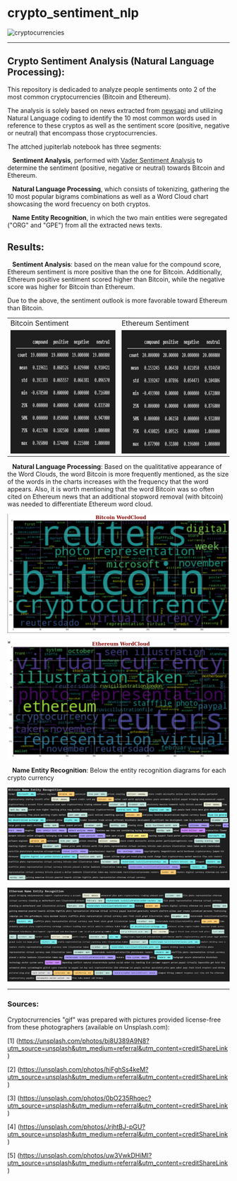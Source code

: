 # crypto_sentiment_nlp
![cryptocurrencies](Images/tales_from_the_crypto.gif)


____

## **Crypto Sentiment Analysis (Natural Language Processing):**

This repository is dedicaded to analyze people sentiments onto 2 of the most common cryptocurrencies (Bitcoin and Ethereum).

The analysis is solely based on news extracted from [newsapi](https://newsapi.org/) and utilizing Natural Language coding to identify the 10 most common words used in reference to these cryptos as well as the sentiment score (positive, negative or neutral) that encompass those cryptocurrencies.

The attched jupiterlab notebook has three segments:

&ensp; **Sentiment Analysis**, performed with [Vader Sentiment Analysis](http://www.nltk.org/howto/sentiment.html) to determine the sentiment (positive, negative or neutral) towards Bitcoin and Ethereum.

&ensp; **Natural Language Processing**, which consists of tokenizing, gathering the 10 most popular bigrams combinations as well as a Word Cloud chart showcasing the word frecuency on both cryptos.

&ensp; **Name Entity Recognition**, in which the two main entities were segregated ("ORG" and "GPE") from all the extracted news texts.

## Results:

&ensp; **Sentiment Analysis**: based on the mean value for the compound score, Ethereum sentiment is more positive than the one for Bitcoin. Additionally, Ethereum positive sentiment scored higher than Bitcoin, while the negative score was higher for Bitcoin than Ethereum.

Due to the above, the sentiment outlook is more favorable toward Ethereum than Bitcoin.


<table>
  <tr>
    <td><font size="3">Bitcoin Sentiment</font></td>
     <td><font size="3">Ethereum Sentiment</font></td>
  </tr>
  <tr>
    <td><img src="Images/bit_sentiment_scores.png" width=270 height=280></td>
    <td><img src="Images/ethe_sentiment_score.png" width=270 height=280></td>
  </tr>
</table>

&ensp; **Natural Language Processing**: Based on the qualititative appearance of the Word Clouds, the word Bitcoin is more frequently mentioned, as the size of the words in the charts increases with the frequency that the word appears. Also, it is worth mentioning that the word Bitcoin was so often cited on Ethereum news that an additional stopword removal (with bitcoin) was needed to differentiate Ethereum word cloud.

![Bitcoin Word Cloud](Images/bitcoin_word_cloud.png)

![Ethereum Word Cloud](Images/ethereum_word_cloud.png)

&ensp; **Name Entity Recognition**: Below the entity recognition diagrams for each crypto currency

![Bitcoin NER](Images/bit_ner.png)


![Ethereum NER](Images/eth_ner.png)


 








____
### Sources:

Cryptocrurrencies "gif" was prepared with pictures provided license-free from these photographers (available on Unsplash.com):

[1] (https://unsplash.com/photos/bj8U389A9N8?utm_source=unsplash&utm_medium=referral&utm_content=creditShareLink)

[2] (https://unsplash.com/photos/hiFghSs4keM?utm_source=unsplash&utm_medium=referral&utm_content=creditShareLink)

[3] (https://unsplash.com/photos/0bO235Rhqec?utm_source=unsplash&utm_medium=referral&utm_content=creditShareLink)

[4] (https://unsplash.com/photos/JrjhtBJ-pGU?utm_source=unsplash&utm_medium=referral&utm_content=creditShareLink)

[5] (https://unsplash.com/photos/uw3VwkDHiMI?utm_source=unsplash&utm_medium=referral&utm_content=creditShareLink)